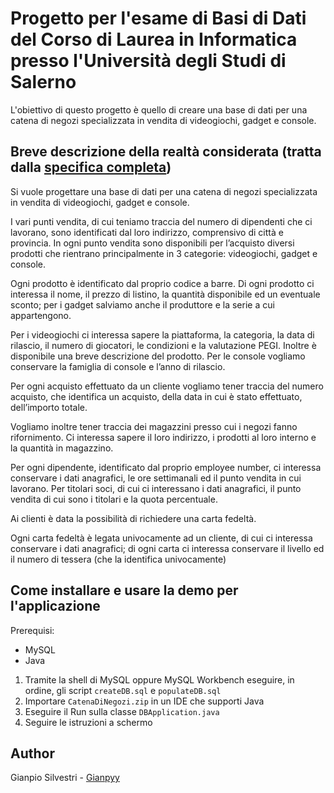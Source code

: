 # Progetto per l'esame di Basi di Dati del Corso di Laurea in Informatica presso l'Università degli Studi di Salerno

L'obiettivo di questo progetto è quello di creare una base di dati per una catena di negozi specializzata in vendita di videogiochi, gadget e console.


## Breve descrizione della realtà considerata (tratta dalla [specifica completa](https://github.com/Gianpyy/ProgettoBD/blob/main/Documento%20completo%20progetto%20BD%20.pdf))

Si vuole progettare una base di dati per una catena di negozi specializzata in vendita di videogiochi, gadget e console.

I vari punti vendita, di cui teniamo traccia del numero di dipendenti che ci lavorano, sono identificati dal loro indirizzo, comprensivo di città e provincia.
In ogni punto vendita sono disponibili per l’acquisto diversi prodotti che rientrano principalmente in 3 categorie: videogiochi, gadget e console. 

Ogni prodotto è identificato dal proprio codice a barre. Di ogni prodotto ci interessa il nome, il prezzo di listino, la quantità disponibile ed un eventuale sconto; per i gadget salviamo anche il produttore e la serie a cui appartengono.

Per i videogiochi ci interessa sapere la piattaforma, la categoria, la data di rilascio, il numero di giocatori, le condizioni e la valutazione PEGI. Inoltre è disponibile una breve descrizione del prodotto. Per le console vogliamo conservare la famiglia di console e l’anno di rilascio.

Per ogni acquisto effettuato da un cliente vogliamo tener traccia del numero acquisto, che identifica un acquisto, della data in cui è stato effettuato, dell’importo totale.

Vogliamo inoltre tener traccia dei magazzini presso cui i negozi fanno rifornimento. Ci interessa sapere il loro indirizzo, i prodotti al loro interno e la quantità in magazzino.

Per ogni dipendente, identificato dal proprio employee number, ci interessa conservare i dati anagrafici, le ore settimanali ed il punto vendita in cui lavorano.
Per titolari soci, di cui ci interessano i dati anagrafici, il punto vendita di cui sono i titolari e la quota percentuale.

Ai clienti è data la possibilità di richiedere una carta fedeltà. 

Ogni carta fedeltà è legata univocamente ad un cliente, di cui ci interessa conservare i dati anagrafici; di ogni carta ci interessa conservare il livello ed il numero di tessera (che la identifica univocamente)


## Come installare e usare la demo per l'applicazione

Prerequisi: 
- MySQL
- Java

1. Tramite la shell di MySQL oppure MySQL Workbench eseguire, in ordine, gli script `createDB.sql` e `populateDB.sql`
2. Importare `CatenaDiNegozi.zip` in un IDE che supporti Java
3. Eseguire il Run sulla classe `DBApplication.java`
4. Seguire le istruzioni a schermo


## Author
Gianpio Silvestri - [Gianpyy](https://github.com/Gianpyy)
